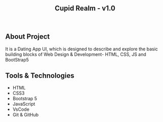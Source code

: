 <h2 align="center">
  Cupid Realm - v1.0<br/>
  
</h2>
<br/>

## About Project

It is a Dating App UI, which is designed to describe and explore the basic building blocks of Web Design & Development- HTML, CSS, JS and BootStrap5
<br/>


## Tools & Technologies

- HTML
- CSS3
- Bootstrap 5
- JavaScript
- VsCode
- Git & GitHub
